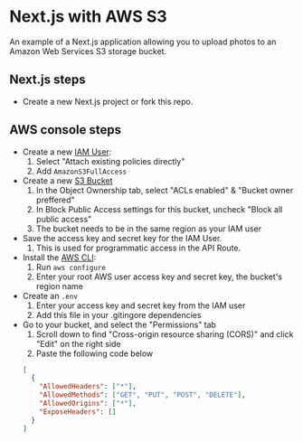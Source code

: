 # Next.js with AWS S3

An example of a Next.js application allowing you to upload photos to an Amazon Web Services S3 storage bucket.

## Next.js steps

- Create a new Next.js project or fork this repo.

## AWS console steps

- Create a new [IAM User](https://aws.amazon.com/iam/):
  1.  Select "Attach existing policies directly"
  2.  Add `AmazonS3FullAccess`
- Create a new [S3 Bucket](https://console.aws.amazon.com/s3/)
  1.  In the Object Ownership tab, select "ACLs enabled" & "Bucket owner preffered"
  2.  In Block Public Access settings for this bucket, uncheck "Block all public access"
  3.  The bucket needs to be in the same region as your IAM user
- Save the access key and secret key for the IAM User.
  1.  This is used for programmatic access in the API Route.
- Install the [AWS CLI](https://aws.amazon.com/cli/):
  1.  Run `aws configure`
  2.  Enter your root AWS user access key and secret key, the bucket's region name
- Create an `.env`
  1.  Enter your access key and secret key from the IAM user
  2.  Add this file in your .gitingore dependencies
- Go to your bucket, and select the "Permissions" tab
  1.  Scroll down to find "Cross-origin resource sharing (CORS)" and click "Edit" on the right side
  2.  Paste the following code below
  ```json
  [
    {
      "AllowedHeaders": ["*"],
      "AllowedMethods": ["GET", "PUT", "POST", "DELETE"],
      "AllowedOrigins": ["*"],
      "ExposeHeaders": []
    }
  ]
  ```
